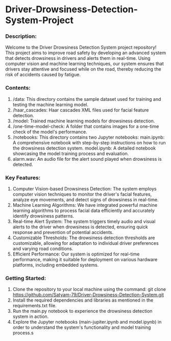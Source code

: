 # Driver-Drowsiness-Detection-System-Project

### Description:
Welcome to the Driver Drowsiness Detection System project repository! This project aims to improve road safety by developing an advanced system that detects drowsiness in drivers and alerts them in real-time. Using computer vision and machine learning techniques, our system ensures that drivers stay attentive and focused while on the road, thereby reducing the risk of accidents caused by fatigue.

### Contents:
1) /data: This directory contains the sample dataset used for training and testing the machine learning model.
2) /haar_cascades: Haar cascades XML files used for facial feature detection.
3) /model: Trained machine learning models for drowsiness detection.
4) /one-time-model-check: A folder that contains images for a one-time check of the model's performance.
5) /notebooks: This directory contains two Jupyter notebooks:
    main.ipynb: A comprehensive notebook with step-by-step instructions on how to run the drowsiness detection system.
    model.ipynb: A detailed notebook showcasing the model training process and evaluation.
6) alarm.wav: An audio file for the alert sound played when drowsiness is detected.

### Key Features:
1) Computer Vision-based Drowsiness Detection: The system employs computer vision techniques to monitor the driver's facial features, analyze eye movements, and detect signs of drowsiness in real-time.
2) Machine Learning Algorithms: We have integrated powerful machine learning algorithms to process facial data efficiently and accurately identify drowsiness patterns.
3) Real-time Alert System: The system triggers timely audio and visual alerts to the driver when drowsiness is detected, ensuring quick response and prevention of potential accidents.
4) Customizable Thresholds: The drowsiness detection thresholds are customizable, allowing for adaptation to individual driver preferences and varying road conditions.
5) Efficient Performance: Our system is optimized for real-time performance, making it suitable for deployment on various hardware platforms, including embedded systems.
   
### Getting Started:
1) Clone the repository to your local machine using the command: git clone https://github.com/Satyam-79/Driver-Drowsiness-Detection-System.git
2) Install the required dependencies and libraries as mentioned in the requirements.txt file.
3) Run the main.py notebook to experience the drowsiness detection system in action.
4) Explore the Jupyter notebooks (main-jupiter.ipynb and model.ipynb) in order to understand the system's functionality and model training process.s